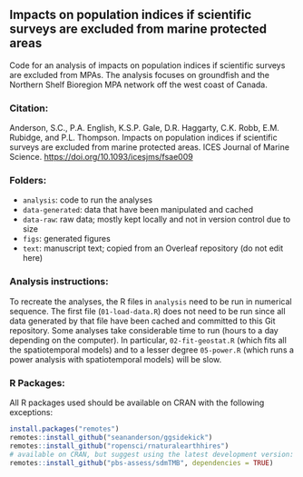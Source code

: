 ## Impacts on population indices if scientific surveys are excluded from marine protected areas

Code for an analysis of impacts on population indices if scientific surveys are
excluded from MPAs. The analysis focuses on groundfish and the Northern Shelf
Bioregion MPA network off the west coast of Canada.

### Citation:

Anderson, S.C., P.A. English, K.S.P. Gale, D.R. Haggarty, C.K. Robb, E.M. Rubidge,
and P.L. Thompson. Impacts on population indices if scientific surveys are
excluded from marine protected areas. ICES Journal of Marine Science.
https://doi.org/10.1093/icesjms/fsae009

### Folders:

- `analysis`: code to run the analyses
- `data-generated`: data that have been manipulated and cached
- `data-raw`: raw data; mostly kept locally and not in version control due to size
- `figs`: generated figures
- `text`: manuscript text; copied from an Overleaf repository (do not edit here)

### Analysis instructions:

To recreate the analyses, the R files in `analysis` need to be run in numerical
sequence. The first file (`01-load-data.R`) does not need to be run since all
data generated by that file have been cached and committed to this Git
repository. Some analyses take considerable time to run (hours to a day
depending on the computer). In particular, `02-fit-geostat.R` (which fits all
the spatiotemporal models) and to a lesser degree `05-power.R` (which runs a
power analysis with spatiotemporal models) will be slow.

### R Packages:

All R packages used should be available on CRAN with the following exceptions:

```r
install.packages("remotes")
remotes::install_github("seananderson/ggsidekick")
remotes::install_github("ropensci/rnaturalearthhires")
# available on CRAN, but suggest using the latest development version:
remotes::install_github("pbs-assess/sdmTMB", dependencies = TRUE)
```
